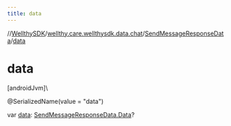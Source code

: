 ```yaml
---
title: data
---
```

//[WellthySDK](../../../index.html)/[wellthy.care.wellthysdk.data.chat](../index.html)/[SendMessageResponseData](index.html)/[data](data.html)



# data



[androidJvm]\




@SerializedName(value = "data")



var [data](data.html): [SendMessageResponseData.Data](-data/index.html)?




